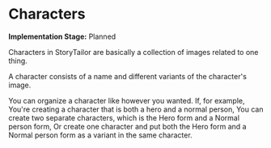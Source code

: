 # Characters

**Implementation Stage:** Planned

Characters in StoryTailor are basically a collection of images related to one thing.

A character consists of a name and different variants of the character's image.

You can organize a character like however you wanted. If, for example, You're creating 
a character that is both a hero and a normal person, You can create two separate 
characters, which is the Hero form and a Normal person form, Or create one character 
and put both the Hero form and a Normal person form as a variant in the same character.

